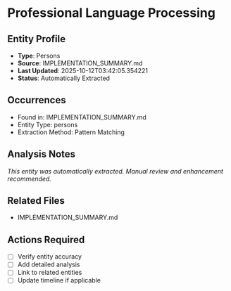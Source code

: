 # Professional Language Processing

## Entity Profile
- **Type**: Persons
- **Source**: IMPLEMENTATION_SUMMARY.md
- **Last Updated**: 2025-10-12T03:42:05.354221
- **Status**: Automatically Extracted

## Occurrences
- Found in: IMPLEMENTATION_SUMMARY.md
- Entity Type: persons
- Extraction Method: Pattern Matching

## Analysis Notes
*This entity was automatically extracted. Manual review and enhancement recommended.*

## Related Files
- IMPLEMENTATION_SUMMARY.md

## Actions Required
- [ ] Verify entity accuracy
- [ ] Add detailed analysis
- [ ] Link to related entities
- [ ] Update timeline if applicable
